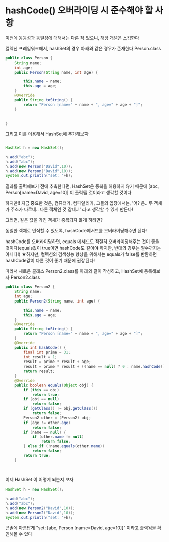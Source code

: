 # hashCode() 오버라이딩 시 준수해야 할 사항

이전에 동등성과 동일성에 대해서는 다룬 적 있으니, 해당 개념은 스킵한다

컬렉션 프레임워크에서, hashSet의 경우 아래와 같은 경우가 존재한다
Person.class
~~~java
public class Person {
	String name;
	int age;
	public Person(String name, int age) {

		this.name = name;
		this.age = age;
	}
	@Override
	public String toString() {
		return "Person [name=" + name + ", age=" + age + "]";
	}
	
	
}
~~~

그리고 이를 이용해서 HashSet에 추가해보자

~~~java

HashSet h = new HashSet();
		
h.add("abc");
h.add("abc");
h.add(new Person("David",10));
h.add(new Person("David",10));
System.out.println("set: "+h);
~~~
결과를 출력해보기 전에 추측한다면, HashSet은 중복을 허용하지 않기 때문에 [abc, Person[name=David, age=10]] 이 출력될 것이라고 생각할 것이다

하지만!! 지금 중요한 것은, 컴퓨터가, 컴파일러가, 그들의 입장에서는, '어? 음.. 두 객체가 주소가 다르네.. 다른 객체인 것 같네..!' 라고 생각할 수 있게 만든다!

그러면, 같은 값을 가진 객체가 중복되지 않게 하려면?

동일한 객체로 인식할 수 있도록, hashCode메서드를 오버라이딩해주면 된다!

hashCode를 오버라이딩하면, equals 메서드도 적절히 오버라이딩해주는 것이 좋을 것이다(equals값이 true이면 hashCode도 같아야 하지만, 반대의 경우는 필수까지는 아니다!)
★하지만, 컬렉션의 검색성능 향상을 위해서는 equals가 false를 반환하면 hashCode값이 다른 것이 좋기 때문에 권장된다!

따라서 새로운 클래스 Person2.class를 아래와 같이 작성하고, HashSet에 등록해보자
Person2.class
~~~java
public class Person2 {
	String name;
	int age;
	public Person2(String name, int age) {

		this.name = name;
		this.age = age;
	}
	@Override
	public String toString() {
		return "Person [name=" + name + ", age=" + age + "]";
	}
	@Override
	public int hashCode() {
		final int prime = 31;
		int result = 1;
		result = prime * result + age;
		result = prime * result + ((name == null) ? 0 : name.hashCode());
		return result;
	}
	@Override
	public boolean equals(Object obj) {
		if (this == obj)
			return true;
		if (obj == null)
			return false;
		if (getClass() != obj.getClass())
			return false;
		Person2 other = (Person2) obj;
		if (age != other.age)
			return false;
		if (name == null) {
			if (other.name != null)
				return false;
		} else if (!name.equals(other.name))
			return false;
		return true;
	}
	
	

~~~
이제 HashSet 이 어떻게 되는지 보자

~~~java
HashSet h = new HashSet();
		
h.add("abc");
h.add("abc");
h.add(new Person2("David",10));
h.add(new Person2("David",10));
System.out.println("set: "+h);

~~~

콘솔에 아름답게 "set: [abc, Person [name=David, age=10]]" 이라고 출력됨을 확인해볼 수 있다
